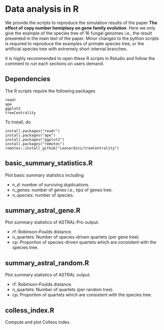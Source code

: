 # Data analysis in R
 
We provide the scripts to reproduce the simulation results of the paper **The effect of copy number hemiplasy on gene family evolution**. Here we only give the example of the species tree of 16 fungal genomes i.e., the result presented in the main text of the paper. Minor changes to the python scripts is required to reproduce the examples of primate species tree, or the artificial species tree with extremely short internal branches. 

It is highly recommended to open these R scripts in Rstudio and follow the comment to run each sections on users demand.

## Dependencies 
The R scripts require the following packages
```
readr
ape
ggplot2
treeCentrality
```
To install, do
```
install.packages("readr")
install.packages("ape")
install.packages("ggplot2")
install.packages("remotes")
remotes::install_github("Leonardini/treeCentrality")
```

## basic_summary_statistics.R
Plot basic summary statistics including 
* n_d: number of surviving duplications.
* n_genes: number of genes i.e., tips of genes tree.
* n_species: number of species.

## summary_astral_gene.R
Plot summary statistics of ASTRAL-Pro output.
* rf: Robinson–Foulds distance.
* n_quartets: Number of species-driven quartets (per gene tree).
* cp: Proportion of species-driven quartets which are consistent with the species tree.

## summary_astral_random.R
Plot summary statistics of ASTRAL output.
* rf: Robinson–Foulds distance.
* n_quartets: Number of quartets (per random tree).
* cp: Proportion of quartets which are consistent with the species tree.

## colless_index.R
Compute and plot Colless index.
